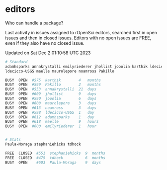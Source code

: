 # editors

Who can handle a package?

Last activity in issues assigned to rOpenSci editors, searched first in open
issues and then in closed issues. Editors with no open issues are FREE, even if
they also have no closed issue.


Updated on Sat Dec 2 01:10:58 UTC 2023

```bash
# Standard
adamhsparks annakrystalli emilyriederer jhollist jooolia karthik ldecicco
ldecicco-USGS maelle maurolepore noamross Pakillo

BUSY  OPEN  #575  karthik        4   months
BUSY  OPEN  #599  Pakillo        2   months
BUSY  OPEN  #553  annakrystalli  21  days
BUSY  OPEN  #609  jhollist       9   days
BUSY  OPEN  #590  jooolia        6   days
BUSY  OPEN  #608  maurolepore    3   days
BUSY  OPEN  #613  noamross       3   days
BUSY  OPEN  #598  ldecicco-USGS  1   day
BUSY  OPEN  #612  adamhsparks    1   day
BUSY  OPEN  #618  maelle         9   hours
BUSY  OPEN  #600  emilyriederer  1   hour


# Stats
Paula-Moraga stephaniehicks tdhock

FREE  CLOSED  #551  stephaniehicks  9  months
FREE  CLOSED  #475  tdhock          6  months
BUSY  OPEN    #603  Paula-Moraga    9  days
```
